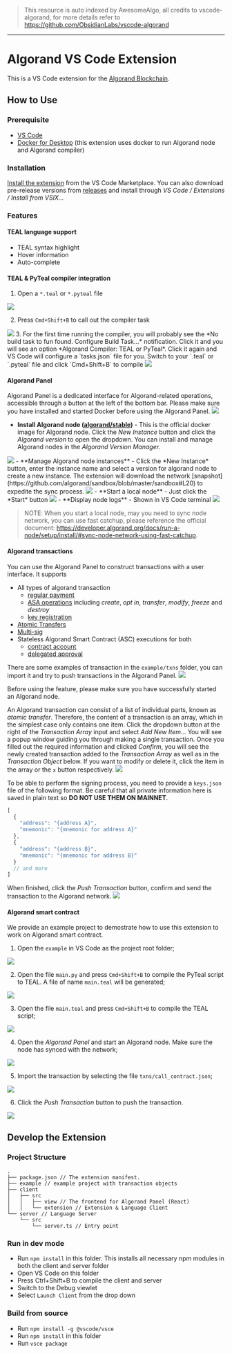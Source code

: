 > This resource is auto indexed by AwesomeAlgo, all credits to vscode-algorand, for more details refer to https://github.com/ObsidianLabs/vscode-algorand

---

# Algorand VS Code Extension

This is a VS Code extension for the [Algorand Blockchain](https://www.algorand.com/).

## How to Use

### Prerequisite

- [VS Code](https://code.visualstudio.com/)
- [Docker for Desktop](https://www.docker.com/products/docker-desktop) (this extension uses docker to run Algorand node and Algorand compiler)

### Installation

[Install the extension](https://marketplace.visualstudio.com/items?itemName=obsidians.vscode-algorand) from the VS Code Marketplace. You can also download pre-release versions from [releases](https://github.com/ObsidianLabs/vscode-algorand/releases) and install through *VS Code / Extensions / Install from VSIX...*

### Features

#### TEAL language support

- TEAL syntax highlight
- Hover information
- Auto-complete

#### TEAL & PyTeal compiler integration

1. Open a `*.teal` or `*.pyteal` file
<img src="./screenshots/teal-file.png">

2. Press `Cmd+Shift+B` to call out the compiler task
<img src="./screenshots/teal-compile.png">
3. For the first time running the compiler, you will probably see the *No build task to fun found. Configure Build Task...* notification. Click it and you will see an option *Algorand Compiler: TEAL or PyTeal*. Click it again and VS Code will configure a `tasks.json` file for you. Switch to your `.teal` or `.pyteal` file and click `Cmd+Shift+B` to compile
<img src="./screenshots/compile-task.png">


#### Algorand Panel

Algorand Panel is a dedicated interface for Algorand-related operations, accessible through a button at the left of the bottom bar. Please make sure you have installed and started Docker before using the Algorand Panel.
<img src="./screenshots/bottom-bar.png">
- **Install Algorand node ([algorand/stable](https://hub.docker.com/r/algorand/stable))** - This is the official docker image for Algorand node. Click the *New Instance* button and click the *Algorand version* to open the dropdown. You can install and manage Algorand nodes in the *Algorand Version Manager*.
<img src="./screenshots/version-manager.png">
- **Manage Algorand node instances** - Click the *New Instance* button, enter the instance name and select a version for algorand node to create a new instance. The extension will download the network [snapshot](https://github.com/algorand/sandbox/blob/master/sandbox#L20) to expedite the sync process.
<img src="./screenshots/new-instance.png">
- **Start a local node** - Just click the *Start* button
<img src="./screenshots/start-node.png">
- **Display node logs** - Shown in VS Code terminal
<img src="./screenshots/node-log.png">

> NOTE: When you start a local node, may you need to sync node network, you can use fast catchup, please reference the official document: https://developer.algorand.org/docs/run-a-node/setup/install/#sync-node-network-using-fast-catchup.

#### Algorand transactions

You can use the Algorand Panel to construct transactions with a user interface. It supports

- All types of algorand transaction
	- [regular payment](https://developer.algorand.org/docs/features/transactions/signatures/#multisignatures)
	- [ASA operations](https://developer.algorand.org/docs/features/asa/) including *create*, *opt in*, *transfer*, *modify*, *freeze* and *destroy*
	- [key registration](https://developer.algorand.org/docs/features/transactions/#key-registration-transaction)
- [Atomic Transfers](https://developer.algorand.org/docs/features/atomic_transfers/)
- [Multi-sig](https://developer.algorand.org/docs/features/transactions/signatures/#multisignatures)
- Stateless Algorand Smart Contract (ASC) executions for both
	- [contract account](https://developer.algorand.org/docs/features/asc1/stateless/modes/#contract-account)
	- [delegated approval](https://developer.algorand.org/docs/features/asc1/stateless/modes/#delegated-approval)

There are some examples of transaction in the `example/txns` folder, you can import it and try to push transactions in the Algorand Panel.
<img src="./screenshots/txns-example.png">

Before using the feature, please make sure you have successfully started an Algorand node.

An Algorand transaction can consist of a list of individual parts, known as *atomic transfer*. Therefore, the content of a transaction is an array, which in the simplest case only contains one item. Click the dropdown button at the right of the *Transaction Array* input and select *Add New Item...* You will see a popup window guiding you through making a single transaction. Once you filled out the required information and clicked *Confirm*, you will see the newly created transaction added to the *Transaction Array* as well as in the *Transaction Object* below. If you want to modify or delete it, click the item in the array or the `x` button respectively.
<img src="./screenshots/add-item.png">

To be able to perform the signing process, you need to provide a `keys.json` file of the following format. Be careful that all private information here is saved in plain text so **DO NOT USE THEM ON MAINNET**.

``` js
[
  {
    "address": "{address A}",
    "mnemonic": "{mnemonic for address A}"
  },
  {
    "address": "{address B}",
    "mnemonic": "{mnemonic for address B}"
  }
  // and more
]
```

When finished, click the *Push Transaction* button, confirm and send the transaction to the Algorand network.
<img src="./screenshots/sign-push.png">
#### Algorand smart contract
We provide an example project to demostrate how to use this extension to work on Algorand smart contract.

1. Open the `example` in VS Code as the project root folder;
<img src="./screenshots/example-folder.png">

2. Open the file `main.py` and press `Cmd+Shift+B` to compile the PyTeal script to TEAL. A file of name `main.teal` will be generated;
<img src="./screenshots/teal-gen.png">

3. Open the file `main.teal` and press `Cmd+Shift+B` to compile the TEAL script;
<img src="./screenshots/teal-compile.png">

4. Open the *Algorand Panel* and start an Algorand node. Make sure the node has synced with the network;
<img src="./screenshots/start-node.png">

5. Import the transaction by selecting the file `txns/call_contract.json`;
<img src="./screenshots/call_contract.png">

6. Click the *Push Transaction* button to push the transaction.
<img src="./screenshots/sign-push.png">

## Develop the Extension

### Project Structure

```
.
├── package.json // The extension manifest.
├── example // example project with transaction objects
├── client
│   ├── src
│   │   ├── view // The frontend for Algorand Panel (React)
│   │   └── extension // Extension & Language Client
└── server // Language Server
    └── src
        └── server.ts // Entry point
```

### Run in dev mode

- Run `npm install` in this folder. This installs all necessary npm modules in both the client and server folder
- Open VS Code on this folder
- Press Ctrl+Shift+B to compile the client and server
- Switch to the Debug viewlet
- Select `Launch Client` from the drop down

### Build from source

- Run `npm install -g @vscode/vsce`
- Run `npm install` in this folder
- Run `vsce package`
